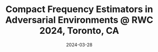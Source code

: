 ---
layout: post
title: Compact Frequency Estimators in Adversarial Environments @ RWC 2024, Toronto, CA
date: 2024-03-28
inline: false
related_posts: false
---